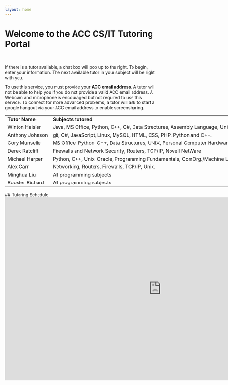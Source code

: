 ```yaml
---
layout: home
---
```


# Welcome to the ACC CS/IT Tutoring Portal

<div id="tutoring-available"> &nbsp; </div>

If there is a tutor available, a chat box will pop up to the right. To begin,
enter your information. The next available tutor in your subject will be right
with you.

To use this service, you must provide your __ACC email address__. A tutor will
not be able to help you if you do not provide a valid ACC email address. A Webcam
and microphone is encouraged but not required to use this service. To connect for
more advanced problems, a tutor will ask to start a google hangout via your ACC
email address to enable screensharing.

<table style="width: 950%">
<tr>
<td><b>Tutor Name</b></td><td><b>Subjects tutored</b></td>
</tr>
<tr><td>Winton Haisler</td><td>Java, MS Office, Python, C++, C#, Data Structures, Assembly Language, Unix I, PC Assembly, Databases, Software Testing, SQL, Visual Basic</td></tr>
<tr><td>Anthony Johnson</td><td>git, C#, JavaScript, Linux, MySQL, HTML, CSS, PHP, Python and C++.</td></tr>
<tr><td>Cory Munselle</td><td>MS Office, Python, C++, Data Structures, UNIX, Personal Computer Hardware, CompTIA A+</td></tr>
<tr><td>Derek Ratcliff</td><td>Firewalls and Network Security, Routers, TCP/IP, Novell NetWare</td></tr>
<tr><td>Michael Harper</td><td>Python, C++, Unix, Oracle, Programming Fundamentals, ComOrg./Machine Language, Data Structures, MS Office</td></tr>
<tr><td>Alex Carr</td><td>Networking, Routers, Firewalls, TCP/IP, Unix.</td></tr>
<tr><td>Minghua Liu</td><td>All programming subjects</td></tr>
<tr><td>Rooster Richard</td><td>All programming subjects</td></tr>
</table>
## Tutoring Schedule

<iframe src="https://calendar.google.com/calendar/b/2/embed?height=600&amp;wkst=2&amp;bgcolor=%238E24AA&amp;ctz=America%2FChicago&amp;src=Zy5hdXN0aW5jYy5lZHVfdjNtdWJqOW9iMmt1dnRvMjRqamZ0Nmk0bmNAZ3JvdXAuY2FsZW5kYXIuZ29vZ2xlLmNvbQ&amp;color=%23F4511E&amp;mode=WEEK&amp;showTitle=0&amp;showNav=0&amp;showTabs=0&amp;showPrint=0&amp;showDate=0&amp;showCalendars=0" style="border-width:0" width="1024" height="600" frameborder="0" scrolling="no"></iframe>

